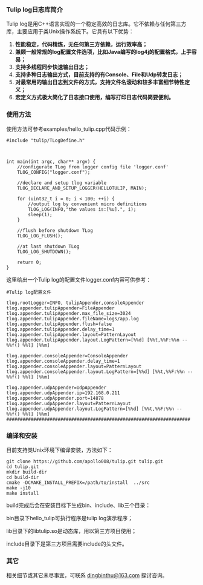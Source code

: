 ### Tulip log日志库简介

Tulip log是用C++语言实现的一个稳定高效的日志库。它不依赖与任何第三方库，主要应用于类Unix操作系统下。它具有以下优势：

1. **性能稳定，代码精炼，无任何第三方依赖，运行效率高；**
2. **兼顾一般常规的log配置文件选项，比如Java编写的log4j的配置格式，上手容易；**
3. **支持多线程同步快速输出日志；**
4. **支持多种日志输出方式，目前支持的有Console、File和Udp转发日志；**
5. **对最常用的输出日志到文件的方式，支持文件名滚动和较多丰富细节特性定义；**
6. **宏定义方式极大简化了日志接口使用，编写打印日志代码简要便利。**



### 使用方法

使用方法可参考examples/hello_tulip.cpp代码示例：

```
#include "tulip/TLogDefine.h"



int main(int argc, char** argv) {
    //configurate TLog from logger config file 'logger.conf'
    TLOG_CONFIG("logger.conf");

    //declare and setup tlog variable
    TLOG_DECLARE_AND_SETUP_LOGGER(HELLOTULIP, MAIN);

    for (uint32_t i = 0; i < 100; ++i) {
        //output log by convenient micro definitions
        TLOG_LOG(INFO,"the values is:[%u].", i);
        sleep(1);
    }

    //flush before shutdown TLog
    TLOG_LOG_FLUSH();

    //at last shutdown TLog
    TLOG_LOG_SHUTDOWN();

    return 0;
}

```

这里给出一个Tulip log的配置文件logger.conf内容可供参考：

```
#Tulip log配置文件

tlog.rootLogger=INFO, tulipAppender,consoleAppender
tlog.appender.tulipAppender=FileAppender
tlog.appender.tulipAppender.max_file_size=3024
tlog.appender.tulipAppender.fileName=logs/app.log
tlog.appender.tulipAppender.flush=false
tlog.appender.tulipAppender.delay_time=1
tlog.appender.tulipAppender.layout=PatternLayout
tlog.appender.tulipAppender.layout.LogPattern=[%%d] [%%t,%%F:%%n -- %%f() %%l] [%%m]

tlog.appender.consoleAppender=ConsoleAppender
tlog.appender.consoleAppender.delay_time=1
tlog.appender.consoleAppender.layout=PatternLayout
tlog.appender.consoleAppender.layout.LogPattern=[%%d] [%%t,%%F:%%n -- %%f() %%l] [%%m]

tlog.appender.udpAppender=UdpAppender
tlog.appender.udpAppender.ip=192.168.0.211
tlog.appender.udpAppender.port=14878
tlog.appender.udpAppender.layout=PatternLayout
tlog.appender.udpAppender.layout.LogPattern=[%%d] [%%t,%%F:%%n -- %%f() %%l] [%%m]
####################################################################
```



### 编译和安装

目前支持类Unix环境下编译安装，方法如下：

```
git clone https://github.com/apollo008/tulip.git tulip.git
cd tulip.git
mkdir build-dir
cd build-dir
cmake -DCMAKE_INSTALL_PREFIX=/path/to/install  ../src
make -j10
make install
```

build完成后会在安装目标下生成bin、include、lib三个目录：

bin目录下hello_tulip可执行程序是tulip log演示程序；

lib目录下的libtulip.so是动态库，用以第三方项目使用；

include目录下是第三方项目需要include的头文件。



### 其它

相关细节或其它未尽事宜，可联系 dingbinthu@163.com 探讨咨询。

